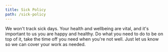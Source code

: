 ```yaml
---
title: Sick Policy
path: /sick-policy
---
```


We won't track sick days. Your health and wellbeing are vital, and it's important to us you are happy and healthy. Do what you need to do to be on top of it, take the time off you need when you're not well. Just let us know so we can cover your work as needed.
